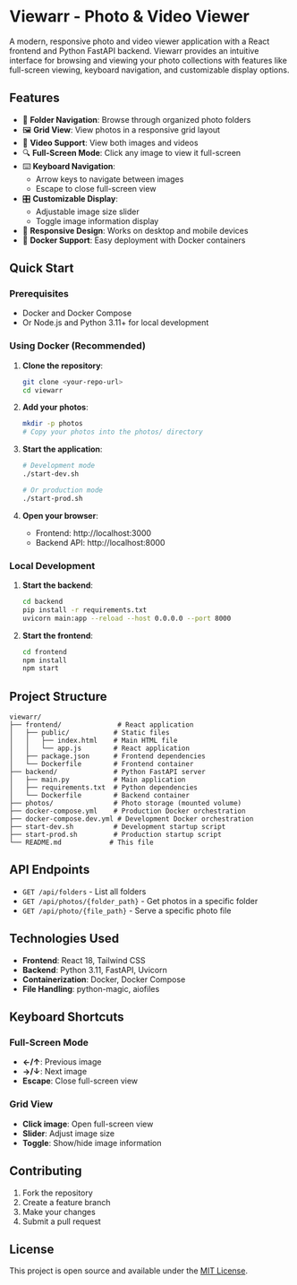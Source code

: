 # Viewarr - Photo & Video Viewer

A modern, responsive photo and video viewer application with a React frontend and Python FastAPI backend. Viewarr provides an intuitive interface for browsing and viewing your photo collections with features like full-screen viewing, keyboard navigation, and customizable display options.

## Features

- 📁 **Folder Navigation**: Browse through organized photo folders
- 🖼️ **Grid View**: View photos in a responsive grid layout
- 🎥 **Video Support**: View both images and videos
- 🔍 **Full-Screen Mode**: Click any image to view it full-screen
- ⌨️ **Keyboard Navigation**:
  - Arrow keys to navigate between images
  - Escape to close full-screen view
- 🎛️ **Customizable Display**:
  - Adjustable image size slider
  - Toggle image information display
- 📱 **Responsive Design**: Works on desktop and mobile devices
- 🐳 **Docker Support**: Easy deployment with Docker containers

## Quick Start

### Prerequisites

- Docker and Docker Compose
- Or Node.js and Python 3.11+ for local development

### Using Docker (Recommended)

1. **Clone the repository**:

   ```bash
   git clone <your-repo-url>
   cd viewarr
   ```

2. **Add your photos**:

   ```bash
   mkdir -p photos
   # Copy your photos into the photos/ directory
   ```

3. **Start the application**:

   ```bash
   # Development mode
   ./start-dev.sh

   # Or production mode
   ./start-prod.sh
   ```

4. **Open your browser**:
   - Frontend: http://localhost:3000
   - Backend API: http://localhost:8000

### Local Development

1. **Start the backend**:

   ```bash
   cd backend
   pip install -r requirements.txt
   uvicorn main:app --reload --host 0.0.0.0 --port 8000
   ```

2. **Start the frontend**:
   ```bash
   cd frontend
   npm install
   npm start
   ```

## Project Structure

```
viewarr/
├── frontend/              # React application
│   ├── public/           # Static files
│   │   ├── index.html    # Main HTML file
│   │   └── app.js        # React application
│   ├── package.json      # Frontend dependencies
│   └── Dockerfile        # Frontend container
├── backend/              # Python FastAPI server
│   ├── main.py           # Main application
│   ├── requirements.txt  # Python dependencies
│   └── Dockerfile        # Backend container
├── photos/               # Photo storage (mounted volume)
├── docker-compose.yml    # Production Docker orchestration
├── docker-compose.dev.yml # Development Docker orchestration
├── start-dev.sh          # Development startup script
├── start-prod.sh         # Production startup script
└── README.md            # This file
```

## API Endpoints

- `GET /api/folders` - List all folders
- `GET /api/photos/{folder_path}` - Get photos in a specific folder
- `GET /api/photo/{file_path}` - Serve a specific photo file

## Technologies Used

- **Frontend**: React 18, Tailwind CSS
- **Backend**: Python 3.11, FastAPI, Uvicorn
- **Containerization**: Docker, Docker Compose
- **File Handling**: python-magic, aiofiles

## Keyboard Shortcuts

### Full-Screen Mode

- **←/↑**: Previous image
- **→/↓**: Next image
- **Escape**: Close full-screen view

### Grid View

- **Click image**: Open full-screen view
- **Slider**: Adjust image size
- **Toggle**: Show/hide image information

## Contributing

1. Fork the repository
2. Create a feature branch
3. Make your changes
4. Submit a pull request

## License

This project is open source and available under the [MIT License](LICENSE).

